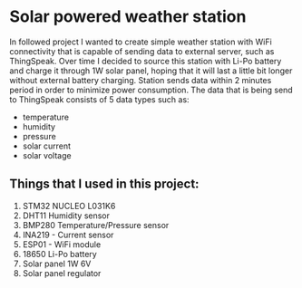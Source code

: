 # Solar powered weather station
In followed project I wanted to create simple weather station with WiFi connectivity that is capable of sending data to external server, such as ThingSpeak.
Over time I decided to source this station with Li-Po battery and charge it through 1W solar panel, hoping that it will last a little bit longer without external battery charging.
Station sends data within 2 minutes period in order to minimize power consumption. The data that is being send to ThingSpeak consists of 5 data types such as:
- temperature
- humidity
- pressure
- solar current
- solar voltage


## Things that I used in this project:
1. STM32 NUCLEO L031K6
2. DHT11 Humidity sensor
3. BMP280 Temperature/Pressure sensor
4. INA219 - Current sensor
5. ESP01 - WiFi module
6. 18650 Li-Po battery
7. Solar panel 1W 6V
8. Solar panel regulator
